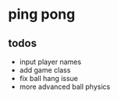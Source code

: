 # ping pong

## todos

- input player names
- add game class
- fix ball hang issue
- more advanced ball physics
